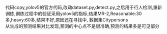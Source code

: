 代码copy,yolov5的官方代码,改动dataset.py,detect.py,之后用于行人检测,重新训练,训练过程中的验证采用yolov5的指标,结果MR-2,Reasonable:30多,heavy:60多,结果不好,原因还在寻找中,
数据集Citypersons  
从生成的预测结果对比发现,预测的中心点不是很准确,预测的结果多是可见部分

